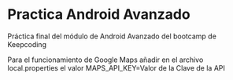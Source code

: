 # Practica Android Avanzado

Práctica final del módulo de Android Avanzado del bootcamp de Keepcoding


Para el funcionamiento de Google Maps añadir en el archivo local.properties el valor MAPS_API_KEY=Valor de la Clave de la API


